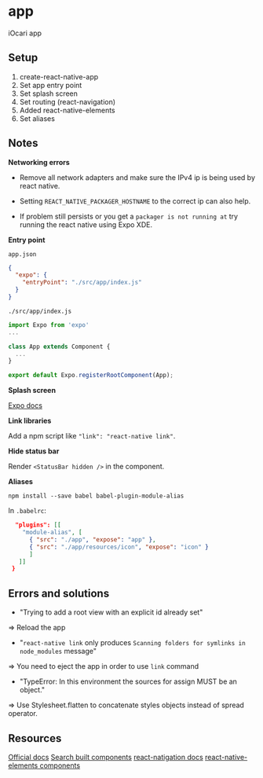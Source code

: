 # app

iOcari app

## Setup

1.  create-react-native-app
2.  Set app entry point
3.  Set splash screen
4.  Set routing (react-navigation)
5.  Added react-native-elements
6.  Set aliases

## Notes

**Networking errors**

- Remove all network adapters and make sure the IPv4 ip is being used by react native.

- Setting `REACT_NATIVE_PACKAGER_HOSTNAME` to the correct ip can also help.

- If problem still persists or you get a `packager is not running at` try running the react native using Expo XDE.

**Entry point**

`app.json`

```json
{
  "expo": {
    "entryPoint": "./src/app/index.js"
  }
}
```

`./src/app/index.js`

```jsx
import Expo from 'expo'
...

class App extends Component {
  ...
}

export default Expo.registerRootComponent(App);
```

**Splash screen**

[Expo docs](https://docs.expo.io/versions/latest/guides/splash-screens.html)

**Link libraries**

Add a npm script like `"link": "react-native link"`.

**Hide status bar**

Render `<StatusBar hidden />` in the component.

**Aliases**

`npm install --save babel babel-plugin-module-alias`

In `.babelrc`:

```json
  "plugins": [[
    "module-alias", [
      { "src": "./app", "expose": "app" },
      { "src": "./app/resources/icon", "expose": "icon" }
      ]
   ]]
 }
```

## Errors and solutions

- "Trying to add a root view with an explicit id already set"

=> Reload the app

- "`react-native link` only produces `Scanning folders for symlinks in node_modules` message"

=> You need to eject the app in order to use `link` command

- "TypeError: In this environment the sources for assign MUST be an object."

=> Use Stylesheet.flatten to concatenate styles objects instead of spread operator.

## Resources

[Official docs](https://facebook.github.io/react-native/docs/getting-started)
[Search built components](https://js.coach/?collection=React+Native)
[react-natigation docs](https://reactnavigation.org/docs/en/getting-started.html)
[react-native-elements components](https://react-native-training.github.io/react-native-elements/docs/0.19.0/overview.html)
